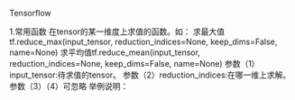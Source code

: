 Tensorflow

1.常用函数
在tensor的某一维度上求值的函数。如：
求最大值tf.reduce_max(input_tensor, reduction_indices=None, keep_dims=False, name=None)
求平均值tf.reduce_mean(input_tensor, reduction_indices=None, keep_dims=False, name=None)
  参数（1）input_tensor:待求值的tensor。
  参数（2）reduction_indices:在哪一维上求解。
  参数（3）（4）可忽略
举例说明：
